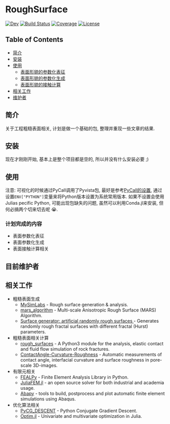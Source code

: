 # RoughSurface

<!-- [![Stable](https://img.shields.io/badge/docs-stable-blue.svg)](https://nil-is-lin.github.io/RoughSurface.jl/stable) -->
[![Dev](https://img.shields.io/badge/docs-dev-blue.svg)](https://nil-is-lin.github.io/RoughSurface.jl/dev)
[![Build Status](https://travis-ci.com/nil-is-lin/RoughSurface.jl.svg?branch=master)](https://travis-ci.com/nil-is-lin/RoughSurface.jl)
[![Coverage](https://codecov.io/gh/nil-is-lin/RoughSurface.jl/branch/master/graph/badge.svg)](https://codecov.io/gh/nil-is-lin/RoughSurface.jl)
[![License](https://img.shields.io/github/license/JuliaFEM/JuliaFEM.jl.svg)](https://github.com/JuliaFEM/JuliaFEM.jl/blob/master/LICENSE.md)

## Table of Contents

- [简介](#introduction)
- [安装](#install)
- [使用](#usage)
	- [表面形貌的参数化表征](#generator)
	- [表面形貌的参数化生成](#generator)
	- [表面形貌的接触计算](#contact)
- [相关工作](#related-efforts)
- [维护者](#maintainers)

## <span id="introduction">简介</span>
关于工程粗糙表面相关, 计划是做一个基础的包, 整理并重现一些文章的结果.

## <span id="install">安装</span>

现在才刚刚开始, 基本上是整个项目都是空的, 所以并没有什么安装必要 ;)

## <span id="usage">使用</span>

注意: 可视化的时候通过PyCall调用了Pyvista包, 最好是参考[PyCall的设置](https://github.com/JuliaPy/PyCall.jl), 通过设置`ENV["PYTHON"]`变量来将Python版本设置为系统常用版本. 如果不设置会使用Julia­s pecific Python, 可能出现包缺失的问题, 虽然可以利用Conda.jl来安装, 但何必搞两个切来切去呢 :sob:.
### 计划完成的内容
- 表面参数化表征
- 表面参数化生成
- 表面接触计算相关

## <span id="maintainers">目前维护者</span>

## <span id="related-efforts">相关工作</span>
- 粗糙表面生成
	- [MySimLabs](http://www.mysimlabs.com/surface_generation.html) - Rough surface generation & analysis.
	- [mars_algorithm](https://github.com/tj16x/mars_algorithm) - Multi-scale Anisotropic Rough Surface (MARS) Algorithm.
	- [Surface generator: artificial randomly rough surfaces ](https://www.mathworks.com/matlabcentral/fileexchange/60817-surface-generator-artificial-randomly-rough-surfaces) - Generates randomly rough fractal surfaces with different fractal (Hurst) parameters.
- 粗糙表面相关计算
	- [rough_surfaces](https://github.com/plang85/rough_surfaces) - A Python3 module for the analysis, elastic contact and fluid flow simulation of rock fractures.
	- [ContactAngle-Curvature-Roughness](https://github.com/AhmedAlratrout/ContactAngle-Curvature-Roughness) - Automatic measurements of contact angle, interfacial curvature and surface roughness in pore-scale 3D-images.
- 有限元相关
	- [FEALPy](https://github.com/weihuayi/fealpy) - Finite Element Analysis Library in Python.
	- [JuliaFEM.jl](https://github.com/JuliaFEM/JuliaFEM.jl) - an open source solver for both industrial and academia usage.
	- [Abapy](https://github.com/lcharleux/abapy) - tools to build, postprocess and plot automatic finite element simulations using Abaqus.
- 优化算法相关
	- [PyCG_DESCENT](https://github.com/martiniani-lab/PyCG_DESCENT) - Python Conjugate Gradient Descent.
	- [Optim.jl](https://github.com/JuliaNLSolvers/Optim.jl) - Univariate and multivariate optimization in Julia.
